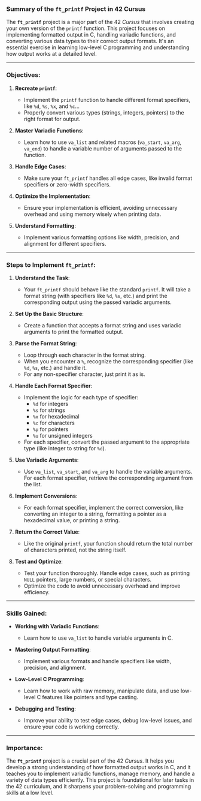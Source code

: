 ### Summary of the `ft_printf` Project in 42 Cursus

The **`ft_printf`** project is a major part of the 42 *Cursus* that involves creating your own version of the `printf` function. This project focuses on implementing formatted output in C, handling variadic functions, and converting various data types to their correct output formats. It's an essential exercise in learning low-level C programming and understanding how output works at a detailed level.

---

### Objectives:
1. **Recreate `printf`**:  
   - Implement the `printf` function to handle different format specifiers, like `%d`, `%s`, `%x`, and `%c`...
   - Properly convert various types (strings, integers, pointers) to the right format for output.

2. **Master Variadic Functions**:  
   - Learn how to use `va_list` and related macros (`va_start`, `va_arg`, `va_end`) to handle a variable number of arguments passed to the function.

3. **Handle Edge Cases**:  
   - Make sure your `ft_printf` handles all edge cases, like invalid format specifiers or zero-width specifiers.

4. **Optimize the Implementation**:  
   - Ensure your implementation is efficient, avoiding unnecessary overhead and using memory wisely when printing data.

5. **Understand Formatting**:  
   - Implement various formatting options like width, precision, and alignment for different specifiers.

---

### Steps to Implement `ft_printf`:

1. **Understand the Task**:  
   - Your `ft_printf` should behave like the standard `printf`. It will take a format string (with specifiers like `%d`, `%s`, etc.) and print the corresponding output using the passed variadic arguments.

2. **Set Up the Basic Structure**:  
   - Create a function that accepts a format string and uses variadic arguments to print the formatted output.

3. **Parse the Format String**:  
   - Loop through each character in the format string.  
   - When you encounter a `%`, recognize the corresponding specifier (like `%d`, `%s`, etc.) and handle it.  
   - For any non-specifier character, just print it as is.

4. **Handle Each Format Specifier**:  
   - Implement the logic for each type of specifier:
     - `%d` for integers
     - `%s` for strings
     - `%x` for hexadecimal
     - `%c` for characters
     - `%p` for pointers
     - `%u` for unsigned integers  
   - For each specifier, convert the passed argument to the appropriate type (like integer to string for `%d`).

5. **Use Variadic Arguments**:  
   - Use `va_list`, `va_start`, and `va_arg` to handle the variable arguments. For each format specifier, retrieve the corresponding argument from the list.

6. **Implement Conversions**:  
   - For each format specifier, implement the correct conversion, like converting an integer to a string, formatting a pointer as a hexadecimal value, or printing a string.

7. **Return the Correct Value**:  
   - Like the original `printf`, your function should return the total number of characters printed, not the string itself.

8. **Test and Optimize**:  
   - Test your function thoroughly. Handle edge cases, such as printing `NULL` pointers, large numbers, or special characters.
   - Optimize the code to avoid unnecessary overhead and improve efficiency.

---

### Skills Gained:
- **Working with Variadic Functions**:  
   - Learn how to use `va_list` to handle variable arguments in C.

- **Mastering Output Formatting**:  
   - Implement various formats and handle specifiers like width, precision, and alignment.

- **Low-Level C Programming**:  
   - Learn how to work with raw memory, manipulate data, and use low-level C features like pointers and type casting.

- **Debugging and Testing**:  
   - Improve your ability to test edge cases, debug low-level issues, and ensure your code is working correctly.

---

### Importance:
The **`ft_printf`** project is a crucial part of the 42 *Cursus*. It helps you develop a strong understanding of how formatted output works in C, and it teaches you to implement variadic functions, manage memory, and handle a variety of data types efficiently. This project is foundational for later tasks in the 42 curriculum, and it sharpens your problem-solving and programming skills at a low level.
